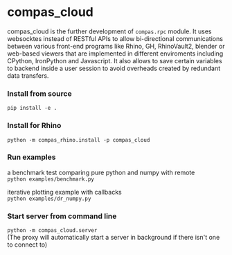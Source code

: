 # compas_cloud
compas_cloud is the further development of `compas.rpc` module. It uses websocktes instead of RESTful APIs to allow bi-directional communications between various front-end programs like Rhino, GH, RhinoVault2, blender or web-based viewers that are implemented in different enviroments including CPython, IronPython and Javascript. It also allows to save certain variables to backend inside a user session to avoid overheads created by redundant data transfers.



### Install from source
`pip install -e .`


### Install for Rhino
`python -m compas_rhino.install -p compas_cloud`


### Run examples
a benchmark test comparing pure python and numpy with remote    
`python examples/benchmark.py`

iterative plotting example with callbacks    
`python examples/dr_numpy.py`

### Start server from command line
`python -m compas_cloud.server`  
(The proxy will automatically start a server in background if there isn't one to connect to)